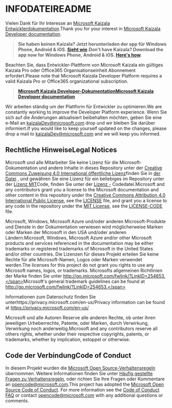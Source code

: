 # <a name="readme"></a><span data-ttu-id="6b56c-101">INFODATEI</span><span class="sxs-lookup"><span data-stu-id="6b56c-101">README</span></span>

<span data-ttu-id="6b56c-102">Vielen Dank für Ihr Interesse an [Microsoft Kaizala Entwicklerdokumentation](Articles/index.md).</span><span class="sxs-lookup"><span data-stu-id="6b56c-102">Thank you for your interest in [Microsoft Kaizala Developer documentation](Articles/index.md).</span></span>

> <span data-ttu-id="6b56c-103">**Sie haben keinen Kaizala? Jetzt herunterladen der app für Windows Phone, Android & iOS. [Sieht wie](Articles/install.md).**</span><span class="sxs-lookup"><span data-stu-id="6b56c-103">**Don't have Kaizala? Download the app now for Windows Phone, Android & iOS. [Here's how](Articles/install.md).**</span></span>

<span data-ttu-id="6b56c-104">Beachten Sie, dass Entwickler-Plattform von Microsoft Kaizala ein gültiges Kaizala Pro oder Office365 Organisationseinheit Abonnement erfordert.</span><span class="sxs-lookup"><span data-stu-id="6b56c-104">Please note that Microsoft Kaizala Developer Platform requires a valid Kaizala Pro or Office365 organizational subscription.</span></span>

> <span data-ttu-id="6b56c-105">**[Microsoft Kaizala Developer-Dokumentation](Articles/index.md)**</span><span class="sxs-lookup"><span data-stu-id="6b56c-105">**[Microsoft Kaizala Developer documentation](Articles/index.md)**</span></span>

<span data-ttu-id="6b56c-106">Wir arbeiten ständig um der Plattform für Entwickler zu optimieren.</span><span class="sxs-lookup"><span data-stu-id="6b56c-106">We are constantly working to improve the Developer Platform experience.</span></span> <span data-ttu-id="6b56c-107">Wenn Sie sich auf die Änderungen aktualisiert beibehalten möchten, geben Sie eine e-Mail an kaizalaDev@microsoft.com drop und wir bleiben Sie darüber informiert.</span><span class="sxs-lookup"><span data-stu-id="6b56c-107">If you would like to keep yourself updated on the changes, please drop a mail to kaizalaDev@microsoft.com and we will keep you informed.</span></span>




## <a name="legal-notices"></a><span data-ttu-id="6b56c-108">Rechtliche Hinweise</span><span class="sxs-lookup"><span data-stu-id="6b56c-108">Legal Notices</span></span>

<span data-ttu-id="6b56c-109">Microsoft und alle Mitarbeiter Sie keine Lizenz für die Microsoft-Dokumentation und andere Inhalte in dieses Repository unter der [Creative Commons Zuweisung 4.0 International öffentliche Lizenz](https://creativecommons.org/licenses/by/4.0/legalcode)finden Sie in [der Datei](LICENSE) , und gewähren Sie eine Lizenz für ein beliebiges im Repository unter der [Lizenz MIT](https://opensource.org/licenses/MIT)Code, finden Sie unter der [Lizenz -](LICENSE-CODE) Codedatei.</span><span class="sxs-lookup"><span data-stu-id="6b56c-109">Microsoft and any contributors grant you a license to the Microsoft documentation and other content in this repository under the [Creative Commons Attribution 4.0 International Public License](https://creativecommons.org/licenses/by/4.0/legalcode), see the [LICENSE](LICENSE) file, and grant you a license to any code in the repository under the [MIT License](https://opensource.org/licenses/MIT), see the [LICENSE-CODE](LICENSE-CODE) file.</span></span>

<span data-ttu-id="6b56c-110">Microsoft, Windows, Microsoft Azure und/oder anderen Microsoft-Produkte und Dienste in der Dokumentation verwiesen wird möglicherweise Marken oder Marken der Microsoft in den USA und/oder anderen Ländern.</span><span class="sxs-lookup"><span data-stu-id="6b56c-110">Microsoft, Windows, Microsoft Azure and/or other Microsoft products and services referenced in the documentation may be either trademarks or registered trademarks of Microsoft in the United States and/or other countries.</span></span>
<span data-ttu-id="6b56c-111">Die Lizenzen für dieses Projekt erteilen Sie keine Rechte für alle Microsoft-Namen, Logos oder Marken verwendet werden.</span><span class="sxs-lookup"><span data-stu-id="6b56c-111">The licenses for this project do not grant you rights to use any Microsoft names, logos, or trademarks.</span></span>
<span data-ttu-id="6b56c-112">Microsofts allgemeinen Richtlinien der Marke finden Sie unter http://go.microsoft.com/fwlink/?LinkID=254653.</span><span class="sxs-lookup"><span data-stu-id="6b56c-112">Microsoft's general trademark guidelines can be found at http://go.microsoft.com/fwlink/?LinkID=254653.</span></span>

<span data-ttu-id="6b56c-113">Informationen zum Datenschutz finden Sie unterhttps://privacy.microsoft.com/en-us/</span><span class="sxs-lookup"><span data-stu-id="6b56c-113">Privacy information can be found at https://privacy.microsoft.com/en-us/</span></span>

<span data-ttu-id="6b56c-114">Microsoft und alle Autoren Reserve alle anderen Rechte, ob unter ihren jeweiligen Urheberrechte, Patente, oder Marken, durch Verwirkung, Verwirkung noch anderweitig.</span><span class="sxs-lookup"><span data-stu-id="6b56c-114">Microsoft and any contributors reserve all others rights, whether under their respective copyrights, patents, or trademarks, whether by implication, estoppel or otherwise.</span></span>

## <a name="code-of-conduct"></a><span data-ttu-id="6b56c-115">Code der Verbindung</span><span class="sxs-lookup"><span data-stu-id="6b56c-115">Code of Conduct</span></span>

<span data-ttu-id="6b56c-p103">In diesem Projekt wurden die [Microsoft Open Source-Verhaltensregeln](https://opensource.microsoft.com/codeofconduct/) übernommen. Weitere Informationen finden Sie unter [Häufig gestellte Fragen zu Verhaltensregeln](https://opensource.microsoft.com/codeofconduct/faq/), oder richten Sie Ihre Fragen oder Kommentare an [opencode@microsoft.com](mailto:opencode@microsoft.com).</span><span class="sxs-lookup"><span data-stu-id="6b56c-p103">This project has adopted the [Microsoft Open Source Code of Conduct](https://opensource.microsoft.com/codeofconduct/). For more information see the [Code of Conduct FAQ](https://opensource.microsoft.com/codeofconduct/faq/) or contact [opencode@microsoft.com](mailto:opencode@microsoft.com) with any additional questions or comments.</span></span>
